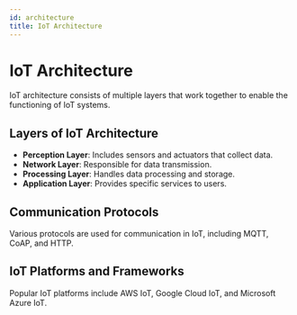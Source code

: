 ```yaml
---
id: architecture
title: IoT Architecture
---
```


# IoT Architecture

IoT architecture consists of multiple layers that work together to enable the functioning of IoT systems.

## Layers of IoT Architecture

- **Perception Layer**: Includes sensors and actuators that collect data.
- **Network Layer**: Responsible for data transmission.
- **Processing Layer**: Handles data processing and storage.
- **Application Layer**: Provides specific services to users.

## Communication Protocols

Various protocols are used for communication in IoT, including MQTT, CoAP, and HTTP.

## IoT Platforms and Frameworks

Popular IoT platforms include AWS IoT, Google Cloud IoT, and Microsoft Azure IoT.
